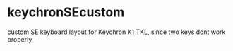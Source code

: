 # keychronSEcustom
custom SE keyboard layout for Keychron K1 TKL, since two keys dont work properly
